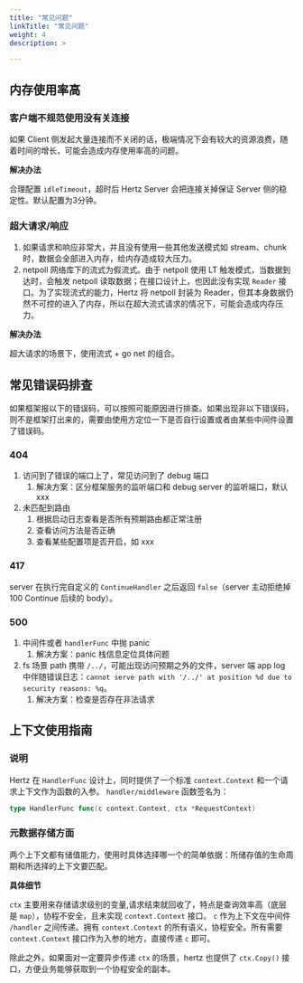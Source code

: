 ```yaml
---
title: "常见问题"
linkTitle: "常见问题"
weight: 4
description: >

---
```


## 内存使用率高

### 客户端不规范使用没有关连接
如果 Client 侧发起大量连接而不关闭的话，极端情况下会有较大的资源浪费，随着时间的增长，可能会造成内存使用率高的问题。

**解决办法**

合理配置 `idleTimeout`，超时后 Hertz Server 会把连接关掉保证 Server 侧的稳定性。默认配置为3分钟。

### 超大请求/响应
1. 如果请求和响应非常大，并且没有使用一些其他发送模式如 stream、chunk 时，数据会全部进入内存，给内存造成较大压力。
2. netpoll 网络库下的流式为假流式。由于 netpoll 使用 LT 触发模式，当数据到达时，会触发 netpoll 读取数据；在接口设计上，也因此没有实现 `Reader` 接口。为了实现流式的能力，Hertz 将 netpoll 封装为 Reader，但其本身数据仍然不可控的进入了内存，所以在超大流式请求的情况下，可能会造成内存压力。

**解决办法**

超大请求的场景下，使用流式 + go net 的组合。

## 常见错误码排查

如果框架报以下的错误码，可以按照可能原因进行排查。如果出现非以下错误码，则不是框架打出来的，需要由使用方定位一下是否自行设置或者由某些中间件设置了错误码。

### 404
1. 访问到了错误的端口上了，常见访问到了 debug 端口
   1. 解决方案：区分框架服务的监听端口和 debug server 的监听端口，默认 xxx
2. 未匹配到路由
   1. 根据启动日志查看是否所有预期路由都正常注册
   2. 查看访问方法是否正确
   3. 查看某些配置项是否开启，如 xxx

### 417
server 在执行完自定义的 `ContinueHandler` 之后返回 `false`（server 主动拒绝掉 100 Continue 后续的 body）。

### 500
1. 中间件或者 `handlerFunc` 中抛 panic
   1. 解决方案：panic 栈信息定位具体问题
2. fs 场景 path 携带 `/../`，可能出现访问预期之外的文件，server 端 app log 中伴随错误日志：`cannot serve path with '/../' at position %d due to security reasons: %q`。
   1. 解决方案：检查是否存在非法请求

## 上下文使用指南

### 说明
Hertz 在 `HandlerFunc` 设计上，同时提供了一个标准 `context.Context` 和一个请求上下文作为函数的入参。
`handler/middleware` 函数签名为：
```go
type HandlerFunc func(c context.Context, ctx *RequestContext)
```

### 元数据存储方面
两个上下文都有储值能力，使用时具体选择哪一个的简单依据：所储存值的生命周期和所选择的上下文要匹配。

**具体细节**

`ctx` 主要用来存储请求级别的变量,请求结束就回收了，特点是查询效率高（底层是 `map`），协程不安全，且未实现 `context.Context` 接口。
`c` 作为上下文在中间件 `/handler` 之间传递。拥有 `context.Context` 的所有语义，协程安全。所有需要 `context.Context` 接口作为入参的地方，直接传递 `c` 即可。

除此之外，如果面对一定要异步传递 `ctx` 的场景，hertz 也提供了 `ctx.Copy()` 接口，方便业务能够获取到一个协程安全的副本。
